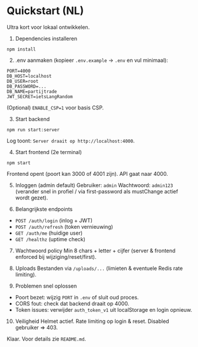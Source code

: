 # Quickstart (NL)

Ultra kort voor lokaal ontwikkelen.

1. Dependencies installeren
```
npm install
```

2. .env aanmaken (kopieer `.env.example` -> `.env` en vul minimaal):
```
PORT=4000
DB_HOST=localhost
DB_USER=root
DB_PASSWORD=...
DB_NAME=partijtrade
JWT_SECRET=ietsLangRandom
```
(Optional) `ENABLE_CSP=1` voor basis CSP.

3. Start backend
```
npm run start:server
```
Log toont: `Server draait op http://localhost:4000`.

4. Start frontend (2e terminal)
```
npm start
```
Frontend opent (poort kan 3000 of 4001 zijn). API gaat naar 4000.

5. Inloggen (admin default)
Gebruiker: `admin`  Wachtwoord: `admin123` (verander snel in profiel / via first-password als mustChange actief wordt gezet).

6. Belangrijkste endpoints
- `POST /auth/login` (inlog + JWT)
- `POST /auth/refresh` (token vernieuwing)
- `GET /auth/me` (huidige user)
- `GET /healthz` (uptime check)

7. Wachtwoord policy
Min 8 chars + letter + cijfer (server & frontend enforced bij wijziging/reset/first).

8. Uploads
Bestanden via `/uploads/...` (limieten & eventuele Redis rate limiting). 

9. Problemen snel oplossen
- Poort bezet: wijzig `PORT` in `.env` of sluit oud proces.
- CORS fout: check dat backend draait op 4000.
- Token issues: verwijder `auth_token_v1` uit localStorage en login opnieuw.

10. Veiligheid
Helmet actief. Rate limiting op login & reset. Disabled gebruiker => 403.

Klaar. Voor details zie `README.md`.

